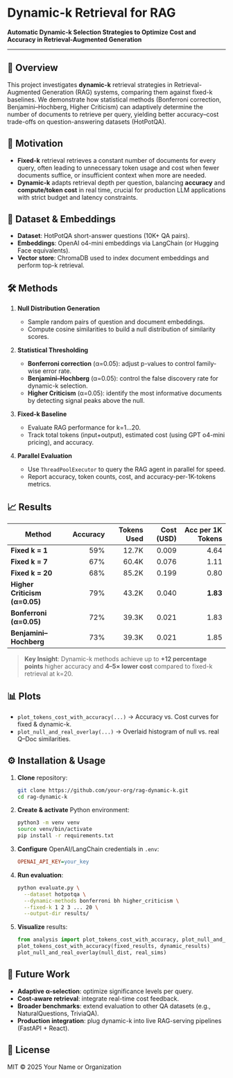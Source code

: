 # Dynamic-k Retrieval for RAG

**Automatic Dynamic-k Selection Strategies to Optimize Cost and Accuracy in Retrieval-Augmented Generation**

---

## 📜 Overview

This project investigates **dynamic-k** retrieval strategies in Retrieval-Augmented Generation (RAG) systems, comparing them against fixed-k baselines. We demonstrate how statistical methods (Bonferroni correction, Benjamini–Hochberg, Higher Criticism) can adaptively determine the number of documents to retrieve per query, yielding better accuracy–cost trade-offs on question-answering datasets (HotPotQA).

## 🎯 Motivation

* **Fixed-k** retrieval retrieves a constant number of documents for every query, often leading to unnecessary token usage and cost when fewer documents suffice, or insufficient context when more are needed.
* **Dynamic-k** adapts retrieval depth per question, balancing **accuracy** and **compute/token cost** in real time, crucial for production LLM applications with strict budget and latency constraints.

## 🧬 Dataset & Embeddings

* **Dataset**: HotPotQA short-answer questions (10K+ QA pairs).
* **Embeddings**: OpenAI o4-mini embeddings via LangChain (or Hugging Face equivalents).
* **Vector store**: ChromaDB used to index document embeddings and perform top-k retrieval.

## 🛠️ Methods

1. **Null Distribution Generation**

   * Sample random pairs of question and document embeddings.
   * Compute cosine similarities to build a null distribution of similarity scores.

2. **Statistical Thresholding**

   * **Bonferroni correction** (α=0.05): adjust p-values to control family-wise error rate.
   * **Benjamini–Hochberg** (α=0.05): control the false discovery rate for dynamic-k selection.
   * **Higher Criticism** (α=0.05): identify the most informative documents by detecting signal peaks above the null.

3. **Fixed-k Baseline**

   * Evaluate RAG performance for k=1…20.
   * Track total tokens (input+output), estimated cost (using GPT o4-mini pricing), and accuracy.

4. **Parallel Evaluation**

   * Use `ThreadPoolExecutor` to query the RAG agent in parallel for speed.
   * Report accuracy, token counts, cost, and accuracy-per-1K-tokens metrics.

## 📈 Results

| Method                        | Accuracy | Tokens Used | Cost (USD) | Acc per 1K Tokens |
| ----------------------------- | -------: | ----------: | ---------: | ----------------: |
| **Fixed k = 1**               |      59% |       12.7K |      0.009 |              4.64 |
| **Fixed k = 7**               |      67% |       60.4K |      0.076 |              1.11 |
| **Fixed k = 20**              |      68% |       85.2K |      0.199 |              0.80 |
| **Higher Criticism (α=0.05)** |      79% |       43.2K |      0.040 |          **1.83** |
| **Bonferroni (α=0.05)**       |      72% |       39.3K |      0.021 |              1.83 |
| **Benjamini–Hochberg**        |      73% |       39.3K |      0.021 |              1.85 |

> **Key Insight**: Dynamic-k methods achieve up to **+12 percentage points** higher accuracy and **4–5× lower cost** compared to fixed-k retrieval at k=20.

## 📊 Plots

* `plot_tokens_cost_with_accuracy(...)` → Accuracy vs. Cost curves for fixed & dynamic-k.
* `plot_null_and_real_overlay(...)` → Overlaid histogram of null vs. real Q–Doc similarities.

## ⚙️ Installation & Usage

1. **Clone** repository:

   ```bash
   git clone https://github.com/your-org/rag-dynamic-k.git
   cd rag-dynamic-k
   ```

2. **Create & activate** Python environment:

   ```bash
   python3 -m venv venv
   source venv/bin/activate
   pip install -r requirements.txt
   ```

3. **Configure** OpenAI/LangChain credentials in `.env`:

   ```ini
   OPENAI_API_KEY=your_key
   ```

4. **Run evaluation**:

   ```bash
   python evaluate.py \
     --dataset hotpotqa \
     --dynamic-methods bonferroni bh higher_criticism \
     --fixed-k 1 2 3 ... 20 \
     --output-dir results/
   ```

5. **Visualize** results:

   ```python
   from analysis import plot_tokens_cost_with_accuracy, plot_null_and_real_overlay
   plot_tokens_cost_with_accuracy(fixed_results, dynamic_results)
   plot_null_and_real_overlay(null_dist, real_sims)
   ```

## 🚀 Future Work

* **Adaptive α-selection**: optimize significance levels per query.
* **Cost-aware retrieval**: integrate real-time cost feedback.
* **Broader benchmarks**: extend evaluation to other QA datasets (e.g., NaturalQuestions, TriviaQA).
* **Production integration**: plug dynamic-k into live RAG-serving pipelines (FastAPI + React).

## 📄 License

MIT © 2025 Your Name or Organization
